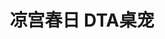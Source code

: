 ---
logo: images/goods/凉宫春日DTA桌宠.jpg
title: 凉宫春日 DTA桌宠
subTitle: “凉宫春日的忧郁 DESK TOP ACC For Windows”于2010年3月27日发售，支持的操作系统：Windows XP / Vista / Windows 7

category: 周边

hasResource: true
downloadList:
  - intro: DTA
    size: 372.4MB
    link: 
  - intro: 仅桌宠
    size: 27.2MB
    link: 
  - intro: 云盘 提取码:s184
    size: 
    link: https://pan.baidu.com/s/1hXrSCIC5Vu3J4-6UyOGcRQ

downloadContent: |
  京アニ企画・監修商品、デスクトップアクセサリー第二弾！<br>
  SOS団があなたのデスクトップを駆け回る！？<br><br>
  ■収録内容<br>
  デスクトップマスコット5キャラ（SOS団）<br>
  システムボイス（新規収録ボイス／SOS団）<br>
  壁紙<br>
  カレンダー2種（日めくり／マンスリー）<br>
  時計<br>
  アイコン<br>
  マウスカーソル<br><br>
  ■動作環境<br>
  対応OS：Windows XP/Vista/Windows 7<br>
  ※64bit版OSでの動作保証はしておりません。<br>
  CPU：PentiumIII　1GHz以上<br>
  メモリ：256MB以上<br>
  画面サイズ：800×600ピクセル以上<br>
  DirectX 9.0以降　　
---